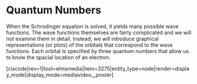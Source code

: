 <div style="float:right;margin:auto"><ebook-button title="Quantum Numbers" link="https://genchem.science.psu.edu/02-4-quantum-numbers"></ebook-button></div>

# Quantum Numbers

When the Schrodinger equation is solved, it yields many possible wave functions. The wave functions themselves are fairly complicated and we will not examine them in detail.  Instead, we will introduce graphical representations (or plots) of the orbitals that correspond to the wave functions.  Each orbital is specified by three quantum numbers that allow us to know the spacial location of an electron.

[ciscode|rev=1|tool=elmsmedia|item=3275|entity_type=node|render=display_mode|display_mode=mediavideo__poster]